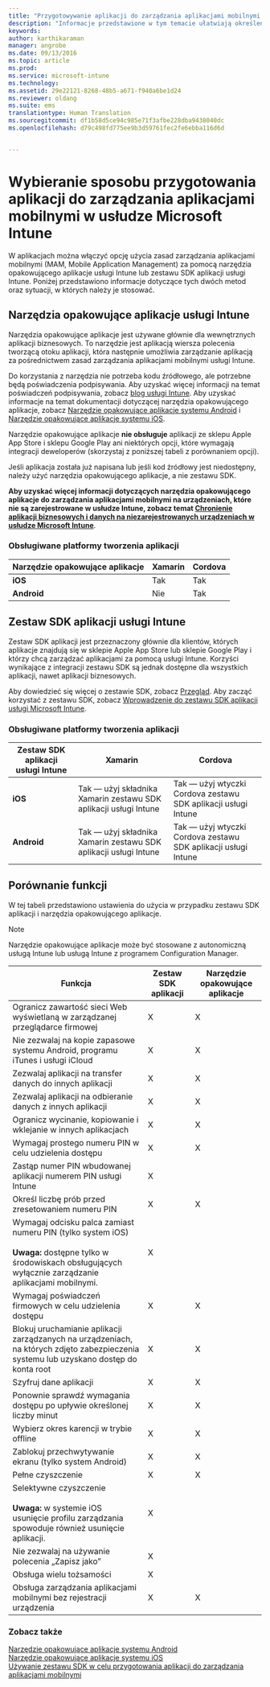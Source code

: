 ```yaml
---
title: "Przygotowywanie aplikacji do zarządzania aplikacjami mobilnymi | Microsoft Intune"
description: "Informacje przedstawione w tym temacie ułatwiają określenie, kiedy należy używać narzędzia opakowującego aplikację i zestawu SDK aplikacji w celu umożliwienia niestandardowym aplikacjom biznesowym użycia zasad zarządzania aplikacjami mobilnymi."
keywords: 
author: karthikaraman
manager: angrobe
ms.date: 09/13/2016
ms.topic: article
ms.prod: 
ms.service: microsoft-intune
ms.technology: 
ms.assetid: 29e22121-8268-48b5-a671-f940a6be1d24
ms.reviewer: oldang
ms.suite: ems
translationtype: Human Translation
ms.sourcegitcommit: df1b58d5ce94c985e71f3afbe228dba9438040dc
ms.openlocfilehash: d79c498fd775ee9b3d59761fec2fe6ebba116d6d


---
```


# Wybieranie sposobu przygotowania aplikacji do zarządzania aplikacjami mobilnymi w usłudze Microsoft Intune
W aplikacjach można włączyć opcję użycia zasad zarządzania aplikacjami mobilnymi (MAM, Mobile Application Management) za pomocą narzędzia opakowującego aplikacje usługi Intune lub zestawu SDK aplikacji usługi Intune. Poniżej przedstawiono informacje dotyczące tych dwóch metod oraz sytuacji, w których należy je stosować.

## Narzędzia opakowujące aplikacje usługi Intune
Narzędzia opakowujące aplikacje jest używane głównie dla wewnętrznych aplikacji biznesowych. To narzędzie jest aplikacją wiersza polecenia tworzącą otoku aplikacji, która następnie umożliwia zarządzanie aplikacją za pośrednictwem zasad zarządzania aplikacjami mobilnymi usługi Intune. 

Do korzystania z narzędzia nie potrzeba kodu źródłowego, ale potrzebne będą poświadczenia podpisywania.  Aby uzyskać więcej informacji na temat poświadczeń podpisywania, zobacz [blog usługi Intune](https://blogs.technet.microsoft.com/enterprisemobility/2015/02/25/how-to-obtain-the-prerequisites-for-the-intune-app-wrapping-tool-for-ios/). Aby uzyskać informacje na temat dokumentacji dotyczącej narzędzia opakowującego aplikacje, zobacz [Narzędzie opakowujące aplikacje systemu Android](prepare-android-apps-for-mobile-application-management-with-the-microsoft-intune-app-wrapping-tool.md) i [Narzędzie opakowujące aplikacje systemu iOS](prepare-ios-apps-for-mobile-application-management-with-the-microsoft-intune-app-wrapping-tool.md).

Narzędzie opakowujące aplikacje **nie obsługuje** aplikacji ze sklepu Apple App Store i sklepu Google Play ani niektórych opcji, które wymagają integracji deweloperów (skorzystaj z poniższej tabeli z porównaniem opcji).

Jeśli aplikacja została już napisana lub jeśli kod źródłowy jest niedostępny, należy użyć narzędzia opakowującego aplikacje, a nie zestawu SDK.

**Aby uzyskać więcej informacji dotyczących narzędzia opakowującego aplikacje do zarządzania aplikacjami mobilnymi na urządzeniach, które nie są zarejestrowane w usłudze Intune, zobacz temat [Chronienie aplikacji biznesowych i danych na niezarejestrowanych urządzeniach w usłudze Microsoft Intune](protect-line-of-business-apps-and-data-on-devices-not-enrolled-in-microsoft-intune.md)**.

### Obsługiwane platformy tworzenia aplikacji

|**Narzędzie opakowujące aplikacje** | **Xamarin** |**Cordova** |
|------|----|----|
|**iOS** |Tak|Tak|
|**Android**| Nie |Tak|

## Zestaw SDK aplikacji usługi Intune
Zestaw SDK aplikacji jest przeznaczony głównie dla klientów, których aplikacje znajdują się w sklepie Apple App Store lub sklepie Google Play i którzy chcą zarządzać aplikacjami za pomocą usługi Intune. Korzyści wynikające z integracji zestawu SDK są jednak dostępne dla wszystkich aplikacji, nawet aplikacji biznesowych.

Aby dowiedzieć się więcej o zestawie SDK, zobacz [Przegląd](/intune/develop/intune-app-sdk). Aby zacząć korzystać z zestawu SDK, zobacz [Wprowadzenie do zestawu SDK aplikacji usługi Microsoft Intune](/intune/develop/intune-app-sdk-get-started).

### Obsługiwane platformy tworzenia aplikacji

|**Zestaw SDK aplikacji usługi Intune** |**Xamarin** |**Cordova**
|------|----|----|
|**iOS**|Tak — użyj składnika Xamarin zestawu SDK aplikacji usługi Intune|Tak — użyj wtyczki Cordova zestawu SDK aplikacji usługi Intune|
|**Android**| Tak — użyj składnika Xamarin zestawu SDK aplikacji usługi Intune|Tak — użyj wtyczki Cordova zestawu SDK aplikacji usługi Intune|

## Porównanie funkcji
W tej tabeli przedstawiono ustawienia do użycia w przypadku zestawu SDK aplikacji i narzędzia opakowującego aplikacje.

> [!NOTE]
> Narzędzie opakowujące aplikacje może być stosowane z autonomiczną usługą Intune lub usługą Intune z programem Configuration Manager.

|Funkcja|Zestaw SDK aplikacji|Narzędzie opakowujące aplikacje|
|-----------|---------------------|-----------|
|Ogranicz zawartość sieci Web wyświetlaną w zarządzanej przeglądarce firmowej|X|X|
|Nie zezwalaj na kopie zapasowe systemu Android, programu iTunes i usługi iCloud|X|X|
|Zezwalaj aplikacji na transfer danych do innych aplikacji|X|X|
|Zezwalaj aplikacji na odbieranie danych z innych aplikacji|X|X|
|Ogranicz wycinanie, kopiowanie i wklejanie w innych aplikacjach|X|X|
|Wymagaj prostego numeru PIN w celu udzielenia dostępu|X|X|
|Zastąp numer PIN wbudowanej aplikacji numerem PIN usługi Intune|X||
|Określ liczbę prób przed zresetowaniem numeru PIN|X|X|
|Wymagaj odcisku palca zamiast numeru PIN (tylko system iOS)<br></br>**Uwaga:** dostępne tylko w środowiskach obsługujących wyłącznie zarządzanie aplikacjami mobilnymi.|X||
|Wymagaj poświadczeń firmowych w celu udzielenia dostępu|X|X|
|Blokuj uruchamianie aplikacji zarządzanych na urządzeniach, na których zdjęto zabezpieczenia systemu lub uzyskano dostęp do konta root|X|X|
|Szyfruj dane aplikacji|X|X|
|Ponownie sprawdź wymagania dostępu po upływie określonej liczby minut|X|X|
|Wybierz okres karencji w trybie offline|X|X|
|Zablokuj przechwytywanie ekranu (tylko system Android)|X|X|
|Pełne czyszczenie|X|X|
|Selektywne czyszczenie <br></br>**Uwaga:** w systemie iOS usunięcie profilu zarządzania spowoduje również usunięcie aplikacji.|X||
|Nie zezwalaj na używanie polecenia „Zapisz jako” |X||
|Obsługa wielu tożsamości|X||
|Obsługa zarządzania aplikacjami mobilnymi bez rejestracji urządzenia|X|X|
### Zobacz także

[Narzędzie opakowujące aplikacje systemu Android](prepare-android-apps-for-mobile-application-management-with-the-microsoft-intune-app-wrapping-tool.md)</br>
[Narzędzie opakowujące aplikacje systemu iOS](prepare-ios-apps-for-mobile-application-management-with-the-microsoft-intune-app-wrapping-tool.md)</br>
[Używanie zestawu SDK w celu przygotowania aplikacji do zarządzania aplikacjami mobilnymi](use-the-sdk-to-enable-apps-for-mobile-application-management.md)



<!--HONumber=Sep16_HO4-->


